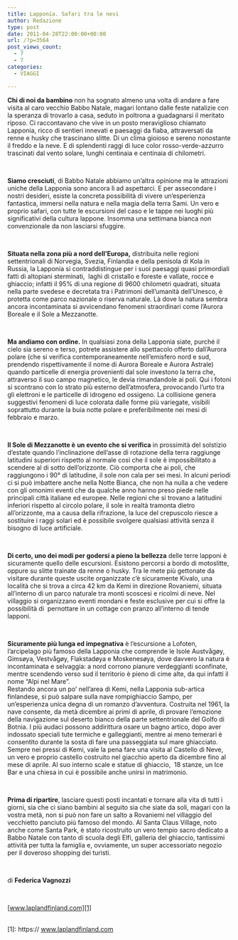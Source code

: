```yaml
---
title: Lapponia. Safari tra le nevi
author: Redazione
type: post
date: 2011-04-28T22:00:00+00:00
url: /?p=3564
post_views_count:
  - 7
  - 7
categories:
  - VIAGGI

---
```

**Chi di noi da bambino** non ha sognato almeno una volta di andare a fare visita al caro vecchio Babbo Natale, magari lontano dalle feste natalizie con la speranza di trovarlo a casa, seduto in poltrona a guadagnarsi il meritato riposo. Ci raccontavano che vive in un posto meraviglioso chiamato Lapponia, ricco di sentieri innevati e paesaggi da fiaba, attraversati da renne e husky che trascinano slitte. Di un clima gioioso e sereno nonostante il freddo e la neve. E di splendenti raggi di luce color rosso-verde-azzurro trascinati dal vento solare, lunghi centinaia e centinaia di chilometri.

&nbsp;

**Siamo cresciuti**, di Babbo Natale abbiamo un&rsquo;altra opinione ma le attrazioni uniche della Lapponia sono ancora l&igrave; ad aspettarci. E per assecondare i nostri desideri, esiste la concreta possibilit&agrave; di vivere un&rsquo;esperienza fantastica, immersi nella natura e nella magia della terra Sami. Un vero e proprio safari, con tutte le escursioni del caso e le tappe nei luoghi pi&ugrave; significativi della cultura lappone. Insomma una settimana bianca non convenzionale da non lasciarsi sfuggire.

&nbsp;

**Situata nella zona pi&ugrave; a nord dell&#8217;Europa,** distribuita nelle regioni settentrionali di Norvegia, Svezia, Finlandia e della penisola di Kola in Russia, la Lapponia si contraddistingue per i suoi paesaggi quasi primordiali fatti di altopiani sterminati,&nbsp; laghi di cristallo e foreste e vallate, rocce e ghiaccio; infatti il 95% di una regione di 9600 chilometri quadrati, situata nella parte svedese e decretata tra i Patrimoni dell&#8217;umanit&agrave; dell&#8217;Unesco, &egrave; protetta come parco nazionale o riserva naturale. L&agrave; dove la natura sembra ancora incontaminata si avvicendano fenomeni straordinari come l&rsquo;Aurora Boreale e il Sole a Mezzanotte.

&nbsp;

**Ma andiamo con ordine.** In qualsiasi zona della Lapponia siate, purch&eacute; il cielo sia sereno e terso, potrete assistere allo spettacolo offerto dall&rsquo;Aurora polare (che si verifica contemporaneamente nell&rsquo;emisfero nord e sud, prendendo rispettivamente il nome di Aurora Boreale e Aurora Astrale) quando particelle di energia provenienti dal sole investono la terra che, attraverso il suo campo magnetico, le devia rimandandole ai poli. Qui i fotoni si scontrano con lo strato pi&ugrave; esterno dell&#8217;atmosfera, provocando l&#8217;urto tra gli elettroni e le particelle di idrogeno ed ossigeno. La collisione genera suggestivi fenomeni di luce colorata dalle forme pi&ugrave; variegate, visibili soprattutto durante la buia notte polare e preferibilmente nei mesi di febbraio e marzo.

&nbsp;

**Il Sole di Mezzanotte &egrave;** **un evento che si verifica** in prossimit&agrave; del solstizio d&rsquo;estate quando l&rsquo;inclinazione dell&rsquo;asse di rotazione della terra raggiunge latitudini superiori rispetto al normale cos&igrave; che il sole &egrave; impossibilitato a scendere al di sotto dell&rsquo;orizzonte. Ci&ograve; comporta che ai poli, che raggiungono i 90&deg; di latitudine, il sole non cala per sei mesi. In alcuni periodi ci si pu&ograve; imbattere anche nella Notte Bianca, che non ha nulla a che vedere con gli omonimi eventi che da qualche anno hanno preso piede nelle principali citt&agrave; italiane ed europee. Nelle regioni che si trovano a latitudini inferiori rispetto al circolo polare, il sole in realt&agrave; tramonta dietro all&rsquo;orizzonte, ma a causa della rifrazione, la luce del crepuscolo riesce a sostituire i raggi solari ed &egrave; possibile svolgere qualsiasi attivit&agrave; senza il bisogno di luce artificiale.

&nbsp;

**Di certo, uno dei modi per godersi a pieno la bellezza** delle terre lapponi &egrave; sicuramente quello delle escursioni. Esistono percorsi a bordo di motoslitte, oppure su slitte trainate da renne o husky. Tra le mete pi&ugrave; gettonate da visitare durante queste uscite organizzate c&rsquo;&egrave; sicuramente Kivalo, una localit&agrave; che si trova a circa 42 km da Kemi in direzione Rovaniemi, situata all&rsquo;interno di un parco naturale tra monti scoscesi e ricolmi di neve. Nel villaggio si organizzano eventi mondani e feste esclusive per cui si offre la possibilit&agrave; di&nbsp; pernottare in un cottage con pranzo all&rsquo;interno di tende lapponi.

&nbsp;

**Sicuramente pi&ugrave; lunga ed impegnativa** &egrave; l&rsquo;escursione a Lofoten, l&rsquo;arcipelago pi&ugrave; famoso della Lapponia che comprende le Isole Austv&aring;g&oslash;y, Gims&oslash;ya, Vestv&aring;g&oslash;y, Flakstad&oslash;ya e Moskenes&oslash;ya, dove davvero la natura &egrave; incontaminata e selvaggia: a nord corrono pianure verdeggianti sconfinate, mentre scendendo verso sud il territorio &egrave; pieno di cime alte, da qui infatti il nome &ldquo;Alpi nel Mare&rdquo;.  
Restando ancora un po&rsquo; nell&rsquo;area di Kemi, nella Lapponia sub-artica finlandese, si pu&ograve; salpare sulla nave rompighiaccio Sampo, per un&rsquo;esperienza unica degna di un romanzo d&#8217;avventura. Costruita nel 1961, la nave consente, da met&agrave; dicembre ai primi di aprile, di provare l&#8217;emozione della navigazione sul deserto bianco della parte settentrionale del Golfo di Botnia. I pi&ugrave; audaci possono addirittura osare un bagno artico, dopo aver indossato speciali tute termiche e galleggianti, mentre ai meno temerari &egrave; consentito durante la sosta di fare una passeggiata sul mare ghiacciato. Sempre nei pressi di Kemi, vale la pena fare una visita al Castello di Neve, un vero e proprio castello costruito nel giacchio aperto da dicembre fino al mese di aprile. Al suo interno scale e statue di ghiaccio,&nbsp; 18 stanze, un Ice Bar e una chiesa in cui &egrave; possibile anche unirsi in matrimonio.&nbsp;

&nbsp;

**Prima di ripartire**, lasciare questi posti incantati e tornare alla vita di tutti i giorni, sia che ci siano bambini al seguito sia che siate da soli, magari con la vostra met&agrave;, non si pu&ograve; non fare un salto a Rovaniemi nel villaggio del vecchietto panciuto pi&ugrave; famoso del mondo. Al Santa Claus Village, noto anche come Santa Park, &egrave; stato ricostruito un vero tempio sacro dedicato a Babbo Natale con tanto di scuola degli Elfi, galleria del ghiaccio, tantissimi attivit&agrave; per tutta la famiglia e, ovviamente, un super accessoriato negozio per il doveroso shopping dei turisti.

&nbsp;

di **Federica Vagnozzi**

&nbsp;

[www.laplandfinland.com][1]  
&nbsp;

 [1]: https:// www.laplandfinland.com